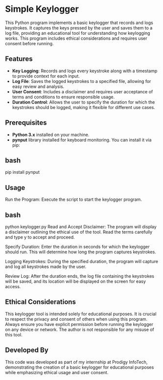# Simple Keylogger

This Python program implements a basic keylogger that records and logs keystrokes. It captures the keys pressed by the user and saves them to a log file, providing an educational tool for understanding how keylogging works. This program includes ethical considerations and requires user consent before running.

## Features

- **Key Logging**: Records and logs every keystroke along with a timestamp to provide context for each input.
- **Log File**: Saves the logged keystrokes to a specified file, allowing for easy review and analysis.
- **User Consent**: Includes a disclaimer and requires user acceptance of terms and conditions to ensure responsible usage.
- **Duration Control**: Allows the user to specify the duration for which the keystrokes should be logged, making it flexible for different use cases.

## Prerequisites

- **Python 3.x** installed on your machine.
- **pynput** library installed for keyboard monitoring. You can install it via pip:

## bash
  pip install pynput

## Usage

Run the Program: Execute the script to start the keylogger program.

## bash

python keylogger.py
Read and Accept Disclaimer: The program will display a disclaimer outlining the ethical use of the tool. Read the terms carefully and type y to accept and proceed.

Specify Duration: Enter the duration in seconds for which the keylogger should run. This will determine how long the program captures keystrokes.

Logging Keystrokes: During the specified duration, the program will capture and log all keystrokes made by the user.

Review Log: After the duration ends, the log file containing the keystrokes will be saved, and its location will be displayed on the screen for easy access.

## Ethical Considerations

This keylogger tool is intended solely for educational purposes. It is crucial to respect the privacy and consent of others when using this program. Always ensure you have explicit permission before running the keylogger on any device or network. The author is not responsible for any misuse of this tool.

## Developed By

This code was developed as part of my internship at Prodigy InfoTech, demonstrating the creation of a basic keylogger for educational purposes while emphasizing ethical usage and user consent.

